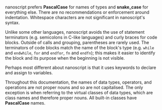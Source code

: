 nanoscript prefers **PascalCase** for names of types and **snake_case** for everything else. There are no recommendations or enforcement around indentation. Whitespace characters are not significant in nanoscript's syntax.

Unlike some other languages, nanoscript avoids the use of statement terminators (e.g. semicolons in C-like languages) and curly braces for code blocks. Outside of calls and grouping, parentheses are rarely used. The terminators of code blocks match the name of the block's type (e.g. `while` and `endwhile`, `for` and `endfor`, `fn` and `endfn`); this makes it easier to identify the block and its purpose when the beginning is not visible.

Perhaps most different about nanoscript is that it uses keywords to declare and assign to variables.

Throughout this documentation, the names of data types, operators, and operations are not proper nouns and so are not capitalised. The only exception is when referring to the virtual classes of data types, which are class names and therefore proper nouns. All built-in classes have **PascalCase** names.
